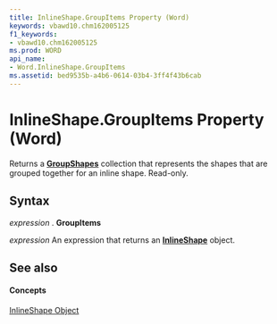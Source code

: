 ```yaml
---
title: InlineShape.GroupItems Property (Word)
keywords: vbawd10.chm162005125
f1_keywords:
- vbawd10.chm162005125
ms.prod: WORD
api_name:
- Word.InlineShape.GroupItems
ms.assetid: bed9535b-a4b6-0614-03b4-3ff4f43b6cab
---
```



# InlineShape.GroupItems Property (Word)

Returns a  **[GroupShapes](groupshapes-object-word.md)** collection that represents the shapes that are grouped together for an inline shape. Read-only.


## Syntax

 _expression_ . **GroupItems**

 _expression_ An expression that returns an **[InlineShape](inlineshape-object-word.md)** object.


## See also


#### Concepts


[InlineShape Object](inlineshape-object-word.md)


